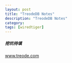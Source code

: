 ```yaml
---
layout: post
title: "TreodeDB Notes"
description: "TreodeDB Notes"
category: 
tags: [wiredtiger]
---
```


##### 挖坑待填

www.treode.com
